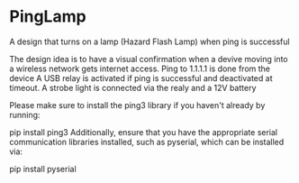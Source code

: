 # PingLamp
A design that turns on a lamp (Hazard Flash Lamp) when ping is successful

The design idea is to have a visual confirmation when a devive moving into a wireless network gets internet access.
Ping to 1.1.1.1 is done from the device
A USB relay is activated if ping is successful and deactivated at timeout.
A strobe light is connected via the realy and a 12V battery


Please make sure to install the ping3 library if you haven't already by running:


pip install ping3
Additionally, ensure that you have the appropriate serial communication libraries installed, such as pyserial, which can be installed via:

pip install pyserial
